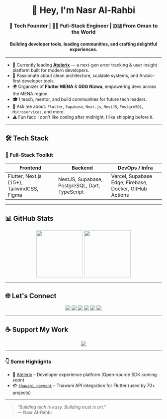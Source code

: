 <div align="center">

# 👋 Hey, I'm Nasr Al-Rahbi

### 🧠 Tech Founder | 🧑‍💻 Full-Stack Engineer | 🇴🇲 From Oman to the World
#### Building developer tools, leading communities, and crafting delightful experiences.

</div>

---

- 🔭 Currently leading **[Atelerix](https://twitter.com/AtelerixDev)** — a next-gen error tracking & user insight platform built for modern developers.
- 🧠 Passionate about clean architecture, scalable systems, and Arabic-first developer tools.
- 🌍 Organizer of **Flutter MENA** & **GDG Nizwa**, empowering devs across the MENA region.
- 🎓 I teach, mentor, and build communities for future tech leaders.
- 💬 Ask me about: `Flutter`, `Supabase`, `Next.js`, `NestJS`, `PostgreSQL`, `Microservices`, and more.
- ⚠️ Fun fact: I don't like coding after midnight, I like shipping before it.

---

## 🛠 Tech Stack

### 🚀 Full-Stack Toolkit

| Frontend | Backend | DevOps / Infra |
|---|---|---|
| Flutter, Next.js (15+), TailwindCSS, Figma | NestJS, Supabase, PostgreSQL, Dart, TypeScript | Vercel, Supabase Edge, Firebase, Docker, GitHub Actions |

---

## 📊 GitHub Stats

<div align="center">
  <img src="https://github-readme-stats.vercel.app/api?username=abom-me&show_icons=true&count_private=true&hide_border=true&theme=radical" height="150" />
  <img src="https://github-readme-streak-stats.herokuapp.com/?user=abom-me&hide_border=true&date_format=j%2Fn%5B%2FY%5D&theme=radical" height="150" />
</div>

---

## 🌐 Let's Connect

<div align="center">
  <a href="https://github.com/abom-me" target="_blank"><img src="https://img.shields.io/badge/GitHub-%2324292e.svg?&style=for-the-badge&logo=github&logoColor=white" /></a>
  <a href="https://twitter.com/abom_me" target="_blank"><img src="https://img.shields.io/badge/Twitter-%2300acee.svg?&style=for-the-badge&logo=twitter&logoColor=white" /></a>
  <a href="https://linkedin.com/in/nasr-al-rahbi-08a573245/" target="_blank"><img src="https://img.shields.io/badge/LinkedIn-%231E77B5.svg?&style=for-the-badge&logo=linkedin&logoColor=white" /></a>
  <a href="https://instagram.com/abom.me" target="_blank"><img src="https://img.shields.io/badge/Instagram-%23000000.svg?&style=for-the-badge&logo=instagram&logoColor=white" /></a>
  <a href="https://stackoverflow.com/users/19994059/nasr-al-rahbi" target="_blank"><img src="https://img.shields.io/badge/StackOverflow-%23F28032.svg?&style=for-the-badge&logo=stackoverflow&logoColor=white" /></a>
  <a href="https://medium.com/@abom.me" target="_blank"><img src="https://img.shields.io/badge/Medium-%23292929.svg?&style=for-the-badge&logo=medium&logoColor=white" /></a>
</div>

---

## ☕ Support My Work

<div align="center">
  <a href="https://www.buymeacoffee.com/abomMe" target="_blank">
    <img src="https://img.shields.io/badge/Donate-Buy%20Me%20A%20Coffee-orange.svg?style=flat-square&logo=buymeacoffee" />
  </a>
</div>

---

### 👇 Some Highlights

- 🦔 [Atelerix](https://github.com/abom-me/atelerix) – Developer experience platform (Open-source SDK coming soon)
- 💳 [`thawani_payment`](https://pub.dev/packages/thawani_payment) – Thawani API integration for Flutter (used by 70+ projects)

---

> _"Building tech is easy. Building trust is art."_  
> — Nasr Al-Rahbi
